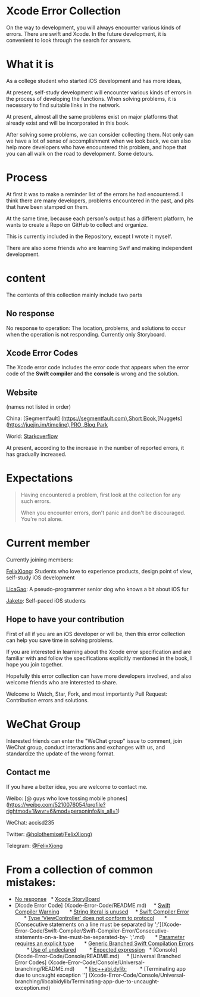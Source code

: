 # Xcode Error Collection



On the way to development, you will always encounter various kinds of errors. There are swift and Xcode.
In the future development, it is convenient to look through the search for answers.

# What it is

As a college student who started iOS development and has more ideas,

At present, self-study development will encounter various kinds of errors in the process of developing the functions. When solving problems, it is necessary to find suitable links in the network.

At present, almost all the same problems exist on major platforms that already exist and will be incorporated in this book.

After solving some problems, we can consider collecting them. Not only can we have a lot of sense of accomplishment when we look back, we can also help more developers who have encountered this problem, and hope that you can all walk on the road to development. Some detours.

# Process

At first it was to make a reminder list of the errors he had encountered. I think there are many developers, problems encountered in the past, and pits that have been stamped on them.

At the same time, because each person's output has a different platform, he wants to create a Repo on GitHub to collect and organize.

This is currently included in the Repository, except I wrote it myself.

There are also some friends who are learning Swif and making independent development.

# content

The contents of this collection mainly include two parts

## No response

No response to operation: The location, problems, and solutions to occur when the operation is not responding.
Currently only Storyboard.

## Xcode Error Codes

The Xcode error code includes the error code that appears when the error code of the **Swift compiler** and the **console** is wrong and the solution.

## Website

(names not listed in order)

China: [Segmentfault] (https://segmentfault.com),[Short Book](https://www.jianshu.com/),[Nuggets] (https://juejin.im/timeline),[PRO ](http://blog.csdn.net),[Blog Park](https://www.cnblogs.com)

World: [Starkoverflow](https://stackoverflow.com)

At present, according to the increase in the number of reported errors, it has gradually increased.

# Expectations

> Having encountered a problem, first look at the collection for any such errors.
>
> When you encounter errors, don't panic and don't be discouraged. You're not alone.

# Current member

Currently joining members:

[FelixXiong](https://github.com/FelixXiong): Students who love to experience products, design point of view, self-study iOS development

[LicaGao](https://github.com/LicaGao): A pseudo-programmer senior dog who knows a bit about iOS fur

[Jaketo](https://bladderofculture.blogspot.com): Self-paced iOS students

## Hope to have your contribution

First of all if you are an iOS developer or will be, then this error collection can help you save time in solving problems.

If you are interested in learning about the Xcode error specification and are familiar with and follow the specifications explicitly mentioned in the book, I hope you join together.

Hopefully this error collection can have more developers involved, and also welcome friends who are interested to share.

Welcome to Watch, Star, Fork, and most importantly Pull Request: Contribution errors and solutions.

# WeChat Group

Interested friends can enter the "WeChat group" issue to comment, join WeChat group, conduct interactions and exchanges with us, and standardize the update of the wrong format.

## Contact me

If you have a better idea, you are welcome to contact me.

Weibo: [@ guys who love tossing mobile phones] (https://weibo.com/5210076054/profile?rightmod=1&wvr=6&mod=personinfo&is_all=1)

WeChat: accisd235

Twitter: [@holothemixet(FelixXiong)](https://twitter.com/holothemixet)

Telegram: [@FelixXiong](t.me/FelixXiong)

# From a collection of common mistakes:

* [No response](No-response/README.md)
  * [Xcode StoryBoard](No-response/Xcode-Storyboard.md)
* [Xcode Error Code] (Xcode-Error-Code/README.md)
    * [Swift Compiler Warning](Xcode-Error-Code/Swift-Compiler/Swift-Compiler-Warning/README.md)
      * [String literal is unused](Xcode-Error-Code/Swift-Compiler/Swift-Compiler-Warning/String-literal-is-unused.md)
    * [Swift Compiler Error](Xcode-Error-Code/Swift-Compiler/Swift-Compiler-Error/README.md)
      * [Type 'ViewController' does not conform to protocol](Xcode-Error-Code/Swift-Compiler/Swift-Compiler-Error/Type-'ViewController'-does-not-conform-to-protocol.md)
      * [Consecutive statements on a line must be separated by ';'](Xcode-Error-Code/Swift-Compiler/Swift-Compiler-Error/Consecutive-statements-on-a-line-must-be-separated-by- ';'.md)
      * [Parameter requires an explicit type](Xcode-Error-Code/Swift-Compiler/Swift-Compiler-Error/Parameter-requires-an-explicit-type.md)
      * [Generic Branched Swift Compilation Errors](Xcode-Error-Code/Swift-Compiler/Swift-Compiler-Error/Generic-Swift-Compile-Error-with-Branch/README.md)
        * [Use of undeclared](Xcode-Error-Code/Swift-Compiler/Swift-Compiler-Error/Generic-Swift-Compile-Error-with-Branch/Use-of-undeclared.md)
        * [Expected expression](Xcode-Error-Code/Swift-Compiler/Swift-Compiler-Error/Generic-Swift-Compile-Error-with-Branch/Expected-expression.md)
  * [Console] (Xcode-Error-Code/Console/README.md)
    * [Universal Branched Error Codes] (Xcode-Error-Code/Console/Universal-branching/README.md)
      * [libc++abi.dylib:](Xcode-Error-Code/Console/Universal-branching/libcabidylib/libcabidylib.md)
        * [Terminating app due to uncaught exception ''] (Xcode-Error-Code/Console/Universal-branching/libcabidylib/Terminating-app-due-to-uncaught-exception.md)
